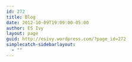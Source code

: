 ```yaml
---
id: 272
title: Blog
date: 2012-10-09T19:09:00-05:00
author: ES Ivy
layout: page
guid: http://esivy.wordpress.com/?page_id=272
simplecatch-sidebarlayout:
  - ""
---
```

